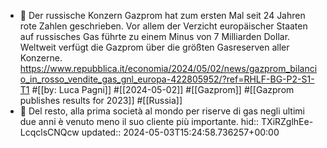 - 📝 Der russische Konzern Gazprom hat zum ersten Mal seit 24 Jahren rote Zahlen geschrieben. Vor allem der Verzicht europäischer Staaten auf russisches Gas führte zu einem Minus von 7 Milliarden Dollar. Weltweit verfügt die Gazprom über die größten Gasreserven aller Konzerne. https://www.repubblica.it/economia/2024/05/02/news/gazprom_bilancio_in_rosso_vendite_gas_gnl_europa-422805952/?ref=RHLF-BG-P2-S1-T1 #[[by: Luca Pagni]] #[[2024-05-02]] #[[Gazprom]] #[[Gazprom publishes results for 2023]] #[[Russia]]
- 📌 Del resto, alla prima società al mondo per riserve di gas negli ultimi due anni è venuto meno il suo cliente più importante.
  hid:: TXiRZglhEe-LcqclsCNQcw
  updated:: 2024-05-03T15:24:58.736257+00:00